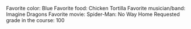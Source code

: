 Favorite color: Blue
Favorite food: Chicken Tortilla
Favorite musician/band: Imagine Dragons
Favorite movie: Spider-Man: No Way Home
Requested grade in the course: 100
